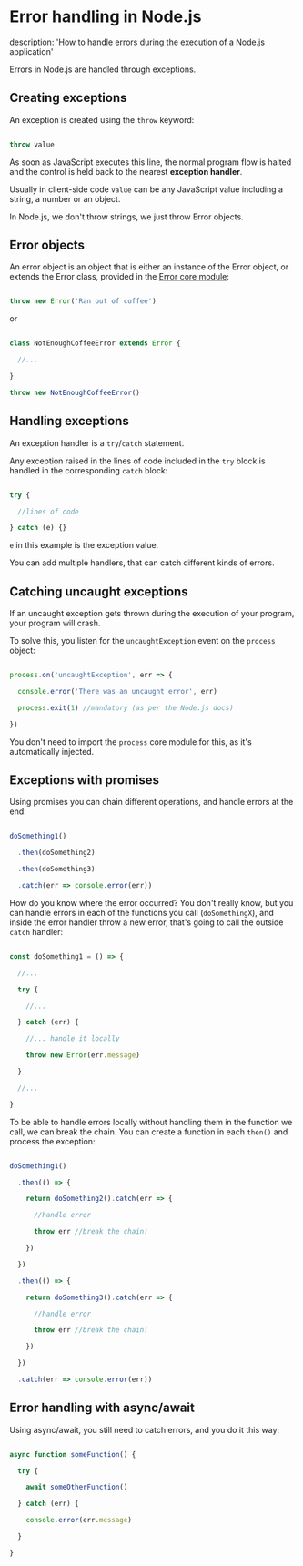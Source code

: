 





# Error handling in Node.js

description: 'How to handle errors during the execution of a Node.js application'





Errors in Node.js are handled through exceptions.



## Creating exceptions



An exception is created using the `throw` keyword:



```js

throw value

```



As soon as JavaScript executes this line, the normal program flow is halted and the control is held back to the nearest **exception handler**.



Usually in client-side code `value` can be any JavaScript value including a string, a number or an object.



In Node.js, we don't throw strings, we just throw Error objects.



## Error objects



An error object is an object that is either an instance of the Error object, or extends the Error class, provided in the [Error core module](https://nodejs.org/api/errors.html):



```js

throw new Error('Ran out of coffee')

```



or



```js

class NotEnoughCoffeeError extends Error {

  //...

}

throw new NotEnoughCoffeeError()

```



## Handling exceptions



An exception handler is a `try`/`catch` statement.



Any exception raised in the lines of code included in the `try` block is handled in the corresponding `catch` block:



```js

try {

  //lines of code

} catch (e) {}

```



`e` in this example is the exception value.



You can add multiple handlers, that can catch different kinds of errors.



## Catching uncaught exceptions



If an uncaught exception gets thrown during the execution of your program, your program will crash.



To solve this, you listen for the `uncaughtException` event on the `process` object:



```js

process.on('uncaughtException', err => {

  console.error('There was an uncaught error', err)

  process.exit(1) //mandatory (as per the Node.js docs)

})

```



You don't need to import the `process` core module for this, as it's automatically injected.



## Exceptions with promises



Using promises you can chain different operations, and handle errors at the end:



```js

doSomething1()

  .then(doSomething2)

  .then(doSomething3)

  .catch(err => console.error(err))

```



How do you know where the error occurred? You don't really know, but you can handle errors in each of the functions you call (`doSomethingX`), and inside the error handler throw a new error, that's going to call the outside `catch` handler:



```js

const doSomething1 = () => {

  //...

  try {

    //...

  } catch (err) {

    //... handle it locally

    throw new Error(err.message)

  }

  //...

}

```



To be able to handle errors locally without handling them in the function we call, we can break the chain. You can create a function in each `then()` and process the exception:



```js

doSomething1()

  .then(() => {

    return doSomething2().catch(err => {

      //handle error

      throw err //break the chain!

    })

  })

  .then(() => {

    return doSomething3().catch(err => {

      //handle error

      throw err //break the chain!

    })

  })

  .catch(err => console.error(err))

```



## Error handling with async/await



Using async/await, you still need to catch errors, and you do it this way:



```js

async function someFunction() {

  try {

    await someOtherFunction()

  } catch (err) {

    console.error(err.message)

  }

}

```

